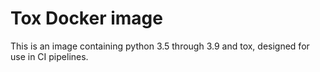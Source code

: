 # Tox Docker image

This is an image containing python 3.5 through 3.9 and tox, designed for use in CI pipelines.
